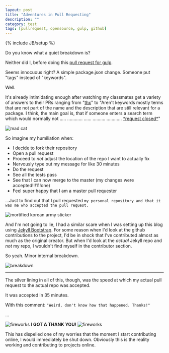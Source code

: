 ```yaml
---
layout: post
title: "Adventures in Pull Requesting"
description: ""
category: test
tags: [pullrequest, opensource, gulp, github]
---
```

{% include JB/setup %}


Do you know what a quiet breakdown is?

Neither did I, before doing this [pull request for gulp](https://github.com/gulpjs/gulp/pull/1894).

Seems innocuous right? A simple package.json change. Someone put "tags" instead of "keywords".

Well.

It's already intimidating enough after watching my classmates get a variety of answers to their PRs ranging from "[thx](https://github.com/johnpapa/vscode-angular2-snippets/pull/28)" to "Aren't keywords mostly terms that are not part of the name and the description that are still relevant for a package. I think, the main goal is, that if someone enters a search term which would normally not ..... ............ ...... .......... ............ [*request closed\*](https://github.com/bootprint/customize-write-files/pull/4)" 

![mad cat](http://www.stickersort.com/wp-content/uploads/2014/12/663Sortlist-Facebook-Stickers.png)

So imagine my humiliation when:

* I decide to fork their repository
* Open a pull request
* Proceed to *not* adjust the location of the repo I want to actually fix
* Nervously type out my message for like 30 minutes
* Do the request
* See all the tests pass
* See that I can now merge to the master (my changes were accepted!!!11!one)
* Feel super happy that I am a master pull requester

...Just to find out that I pull requested `my personal repository and that it was me who accepted the pull request.`

![mortified korean army sticker](http://www.line-stickers.com/wp-content/uploads/2016/01/KOREAN-ARMY-SPECIAL-.png)

And I'm not going to lie, I had a similar scare when I was setting up this blog using [Jekyll Bootstrap](http://jekyllbootstrap.com/). For some reason when I'd look at the github contributions to the project, I'd be in shock that I've contributed almost as much as the original creator. But when I'd look at the *actual* Jekyll repo and *not* my repo, I wouldn't find myself in the contributor section.

So yeah. Minor internal breakdown. 

![breakdown](http://dl.stickershop.line.naver.jp/products/0/0/1/1323026/android/stickers/13029028.png)
***

The silver lining in all of this, though, was the speed at which my actual pull request to the actual repo was accepted. 

It was accepted in 35 minutes. 

With this comment: 
`"Weird, don't know how that happened. Thanks!"`

...

![fireworks](http://3.bp.blogspot.com/-BJO32Kl3v8Y/Tvt7zcc2DPI/AAAAAAAAEAU/5iU0ZOK-Zys/s200/tumblr_lw23jt2MLn1r16se4.png) **I GOT A THANK YOU!** ![fireworks](http://3.bp.blogspot.com/-BJO32Kl3v8Y/Tvt7zcc2DPI/AAAAAAAAEAU/5iU0ZOK-Zys/s200/tumblr_lw23jt2MLn1r16se4.png)

This has dispelled one of my worries that the moment I start contributing online, I would immediately be shut down. Obviously this is the reality working and contributing to projects online. 
